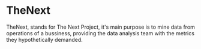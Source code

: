 # TheNext

TheNext, stands for The Next Project, it's main purpose is to mine data from operations of a bussiness, providing the data analysis team with the metrics
they hypothetically demanded.

